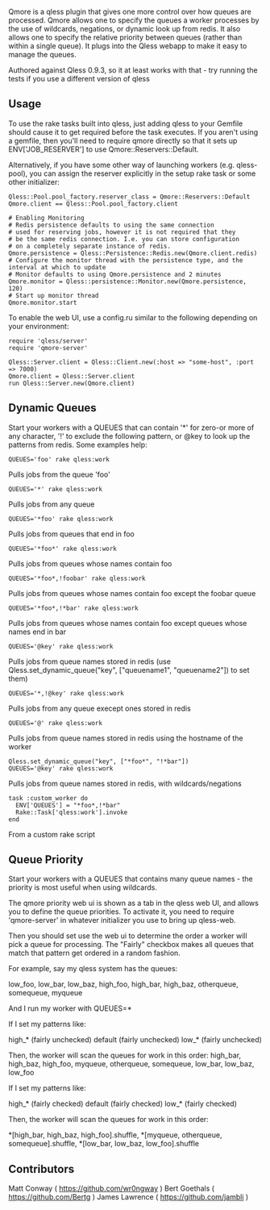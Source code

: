 Qmore is a qless plugin that gives one more control over how queues are processed.  Qmore allows one to specify the queues a worker processes by the use of wildcards, negations, or dynamic look up from redis.  It also allows one to specify the relative priority between queues (rather than within a single queue).  It plugs into the Qless webapp to make it easy to manage the queues.

Authored against Qless 0.9.3, so it at least works with that - try running the tests if you use a different version of qless

Usage
-----

To use the rake tasks built into qless, just adding qless to your Gemfile should cause it to get required before the task executes.  If you aren't using a gemfile, then you'll need to require qmore directly so that it sets up ENV['JOB_RESERVER'] to use Qmore::Reservers::Default.

Alternatively, if you have some other way of launching workers (e.g. qless-pool), you can assign the reserver explicitly in the setup rake task or some other initializer:

    Qless::Pool.pool_factory.reserver_class = Qmore::Reservers::Default
    Qmore.client == Qless::Pool.pool_factory.client

    # Enabling Monitoring
    # Redis persistence defaults to using the same connection
    # used for reserving jobs, however it is not required that they
    # be the same redis connection. I.e. you can store configuration
    # on a completely separate instance of redis.
    Qmore.persistence = Qless::Persistence::Redis.new(Qmore.client.redis)
    # Configure the monitor thread with the persistence type, and the interval at which to update
    # Monitor defaults to using Qmore.persistence and 2 minutes
    Qmore.monitor = Qless::persistence::Monitor.new(Qmore.persistence, 120)
    # Start up monitor thread
    Qmore.monitor.start

To enable the web UI, use a config.ru similar to the following depending on your environment:

    require 'qless/server'
    require 'qmore-server'

    Qless::Server.client = Qless::Client.new(:host => "some-host", :port => 7000)
    Qmore.client = Qless::Server.client
    run Qless::Server.new(Qmore.client)

Dynamic Queues
--------------

Start your workers with a QUEUES that can contain '\*' for zero-or more of any character, '!' to exclude the following pattern, or @key to look up the patterns from redis.  Some examples help:

    QUEUES='foo' rake qless:work

Pulls jobs from the queue 'foo'

    QUEUES='*' rake qless:work

Pulls jobs from any queue

    QUEUES='*foo' rake qless:work

Pulls jobs from queues that end in foo

    QUEUES='*foo*' rake qless:work

Pulls jobs from queues whose names contain foo

    QUEUES='*foo*,!foobar' rake qless:work

Pulls jobs from queues whose names contain foo except the foobar queue

    QUEUES='*foo*,!*bar' rake qless:work

Pulls jobs from queues whose names contain foo except queues whose names end in bar

    QUEUES='@key' rake qless:work

Pulls jobs from queue names stored in redis (use Qless.set\_dynamic\_queue("key", ["queuename1", "queuename2"]) to set them)

    QUEUES='*,!@key' rake qless:work

Pulls jobs from any queue execept ones stored in redis

    QUEUES='@' rake qless:work

Pulls jobs from queue names stored in redis using the hostname of the worker

    Qless.set_dynamic_queue("key", ["*foo*", "!*bar"])
    QUEUES='@key' rake qless:work

Pulls jobs from queue names stored in redis, with wildcards/negations

    task :custom_worker do
      ENV['QUEUES'] = "*foo*,!*bar"
      Rake::Task['qless:work'].invoke
    end

From a custom rake script

Queue Priority
--------------

Start your workers with a QUEUES that contains many queue names - the priority is most useful when using wildcards.

The qmore priority web ui is shown as a tab in the qless web UI, and allows you to define the queue priorities.  To activate it, you need to require 'qmore-server' in whatever initializer you use to bring up qless-web.

Then you should set use the web ui to determine the order a worker will pick a queue for processing.  The "Fairly" checkbox makes all queues that match that pattern get ordered in a random fashion.

For example, say my qless system has the queues:

low_foo, low_bar, low_baz, high_foo, high_bar, high_baz, otherqueue, somequeue, myqueue

And I run my worker with QUEUES=\*

If I set my patterns like:

high\_\* (fairly unchecked)
default (fairly unchecked)
low\_\* (fairly unchecked)

Then, the worker will scan the queues for work in this order:
high_bar, high_baz, high_foo, myqueue, otherqueue, somequeue, low_bar, low_baz, low_foo

If I set my patterns like:

high\_\* (fairly checked)
default (fairly checked)
low\_\* (fairly checked)

Then, the worker will scan the queues for work in this order:

\*[high_bar, high_baz, high_foo].shuffle, \*[myqueue, otherqueue, somequeue].shuffle, \*[low_bar, low_baz, low_foo].shuffle


Contributors
------------

Matt Conway ( https://github.com/wr0ngway )
Bert Goethals ( https://github.com/Bertg )
James Lawrence ( https://github.com/jambli )
